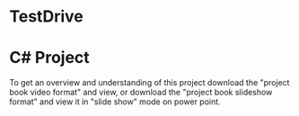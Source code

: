 # TestDrive
# C# Project
To get an overview and understanding of this project download the "project book video format" and view, or download the "project book slideshow format" and view it in "slide show" mode on power point.

